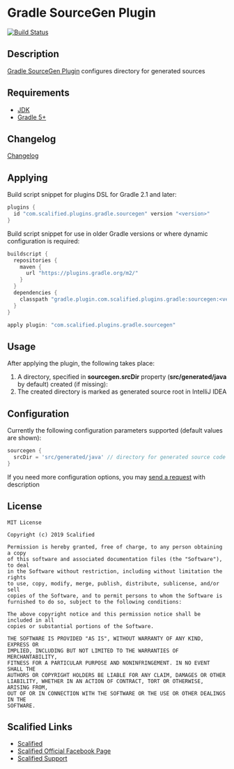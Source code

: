 # Gradle SourceGen Plugin

[![Build Status](https://travis-ci.org/Scalified/gradle-sourcegen-plugin.svg)](https://travis-ci.org/Scalified/gradle-sourcegen-plugin)

## Description

[Gradle SourceGen Plugin](https://plugins.gradle.org/plugin/com.scalified.plugins.gradle.sourcegen) configures directory for generated sources

## Requirements

* [JDK](http://www.oracle.com/technetwork/java/javase/downloads/index.html)
* [Gradle 5+](https://gradle.org/)

## Changelog

[Changelog](CHANGELOG.md)

## Applying

Build script snippet for plugins DSL for Gradle 2.1 and later:

```gradle
plugins {
  id "com.scalified.plugins.gradle.sourcegen" version "<version>"
}
```

Build script snippet for use in older Gradle versions or where dynamic configuration is required:

```gradle
buildscript {
  repositories {
    maven {
      url "https://plugins.gradle.org/m2/"
    }
  }
  dependencies {
    classpath "gradle.plugin.com.scalified.plugins.gradle:sourcegen:<version>"
  }
}

apply plugin: "com.scalified.plugins.gradle.sourcegen"
```

## Usage

After applying the plugin, the following takes place:

1. A directory, specified in **sourcegen.srcDir** property (**src/generated/java** by default) created (if missing):
2. The created directory is marked as generated source root in IntelliJ IDEA

## Configuration

Currently the following configuration parameters supported (default values are shown):

```gradle
sourcegen {
  srcDir = 'src/generated/java' // directory for generated source code
}
```

If you need more configuration options, you may <a href="mailto:info@scalified.com?subject=[Gradle SourceGen Plugin]: Proposals And Suggestions">send a request</a> with description

## License

```
MIT License

Copyright (c) 2019 Scalified

Permission is hereby granted, free of charge, to any person obtaining a copy
of this software and associated documentation files (the "Software"), to deal
in the Software without restriction, including without limitation the rights
to use, copy, modify, merge, publish, distribute, sublicense, and/or sell
copies of the Software, and to permit persons to whom the Software is
furnished to do so, subject to the following conditions:

The above copyright notice and this permission notice shall be included in all
copies or substantial portions of the Software.

THE SOFTWARE IS PROVIDED "AS IS", WITHOUT WARRANTY OF ANY KIND, EXPRESS OR
IMPLIED, INCLUDING BUT NOT LIMITED TO THE WARRANTIES OF MERCHANTABILITY,
FITNESS FOR A PARTICULAR PURPOSE AND NONINFRINGEMENT. IN NO EVENT SHALL THE
AUTHORS OR COPYRIGHT HOLDERS BE LIABLE FOR ANY CLAIM, DAMAGES OR OTHER
LIABILITY, WHETHER IN AN ACTION OF CONTRACT, TORT OR OTHERWISE, ARISING FROM,
OUT OF OR IN CONNECTION WITH THE SOFTWARE OR THE USE OR OTHER DEALINGS IN THE
SOFTWARE.
```

## Scalified Links

* [Scalified](http://www.scalified.com)
* [Scalified Official Facebook Page](https://www.facebook.com/scalified)
* <a href="mailto:info@scalified.com?subject=[Gradle SourceGen Plugin]: Proposals And Suggestions">Scalified Support</a>
